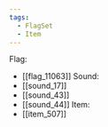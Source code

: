 ```yaml
---
tags:
  - FlagSet
  - Item
---
```

Flag:
- [[flag_11063]]
Sound:
- [[sound_17]]
- [[sound_43]]
- [[sound_44]]
Item:
- [[item_507]]
